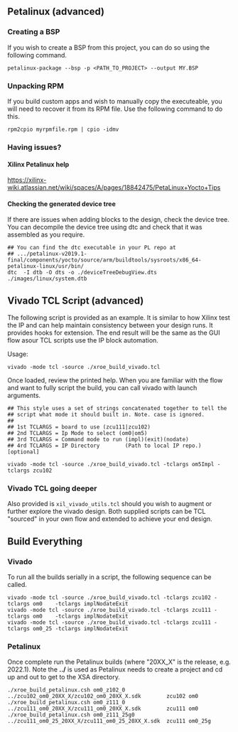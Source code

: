 ## **Petalinux** (advanced)
### Creating a BSP
If you wish to create a BSP from this project, you can do so using the following command.
```console
petalinux-package --bsp -p <PATH_TO_PROJECT> --output MY.BSP
```

### Unpacking RPM
If you build custom apps and wish to manually copy the executeable, you will need to recover it from its RPM file. Use the following command to do this.
```console
rpm2cpio myrpmfile.rpm | cpio -idmv
```

### Having issues?
#### Xilinx Petalinux help
https://xilinx-wiki.atlassian.net/wiki/spaces/A/pages/18842475/PetaLinux+Yocto+Tips

#### Checking the generated device tree
If there are issues when adding blocks to the design, check the device tree. You can decompile the device tree using dtc and check that it was assembled as you require.
```console
## You can find the dtc executable in your PL repo at
## .../petalinux-v2019.1-final/components/yocto/source/arm/buildtools/sysroots/x86_64-petalinux-linux/usr/bin/
dtc  -I dtb -O dts -o ./deviceTreeDebugView.dts ./images/linux/system.dtb
```

## **Vivado TCL Script** (advanced)
The following script is provided as an example. It is similar to how Xilinx test the IP and can help maintain consistency between your design runs. It provides hooks for extension. The end result will be the same as the GUI flow asour TCL scripts use the IP block automation.

Usage: 
```console
vivado -mode tcl -source ./xroe_build_vivado.tcl
```
Once loaded, review the printed help. When you are familiar with the flow and want to fully script the build, you can call vivado with launch arguments.
```console
## This style uses a set of strings concatenated together to tell the 
## script what mode it should built in. Note. case is ignored.
## 
## 1st TCLARGS = board to use (zcu111|zcu102)
## 2nd TCLARGS = Ip Mode to select (om0|om5)
## 3rd TCLARGS = Command mode to run (impl)(exit)(nodate)
## 4rd TCLARGS = IP Directory        (Path to local IP repo.) [optional]

vivado -mode tcl -source ./xroe_build_vivado.tcl -tclargs om5Impl -tclargs zcu102  
```
### **Vivado TCL going deeper**
Also provided is `xil_vivado_utils.tcl` should you wish to augment or further explore the vivado design. Both supplied scripts
can be TCL "sourced" in your own flow and extended to achieve your end design.

## Build Everything
### Vivado
To run all the builds serially in a script, the following sequence can be called.
```console
vivado -mode tcl -source ./xroe_build_vivado.tcl -tclargs zcu102 -tclargs om0    -tclargs implNodateExit
vivado -mode tcl -source ./xroe_build_vivado.tcl -tclargs zcu111 -tclargs om0    -tclargs implNodateExit
vivado -mode tcl -source ./xroe_build_vivado.tcl -tclargs zcu111 -tclargs om0_25 -tclargs implNodateExit
```
### Petalinux
Once complete run the Petalinux builds (where "20XX_X" is the release, e.g. 2022.1).
Note the **../** is used as Petalinux needs to create a project and cd up and out to get to the XSA directory.
```console
./xroe_build_petalinux.csh om0_z102_0    ../zcu102_om0_20XX_X/zcu102_om0_20XX_X.sdk        zcu102 om0
./xroe_build_petalinux.csh om0_z111_0    ../zcu111_om0_20XX_X/zcu111_om0_20XX_X.sdk        zcu111 om0
./xroe_build_petalinux.csh om0_z111_25g0 ../zcu111_om0_25_20XX_X/zcu111_om0_25_20XX_X.sdk  zcu111 om0_25g

```
